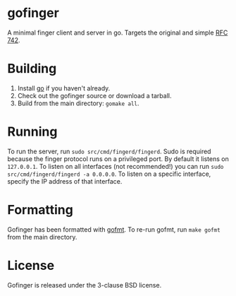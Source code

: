 gofinger
========

A minimal finger client and server in go.  Targets the original and simple [RFC 742](http://tools.ietf.org/html/rfc742).

Building
========

1. Install [go](http://golang.org/) if you haven't already.
2. Check out the gofinger source or download a tarball.
3. Build from the main directory: `gomake all`.

Running
=======

To run the server, run `sudo src/cmd/fingerd/fingerd`. Sudo is required because the finger protocol runs on a privileged port. By
default it listens on `127.0.0.1`. To listen on all interfaces (not recommended!) you can run `sudo src/cmd/fingerd/fingerd -a 0.0.0.0`.
To listen on a specific interface, specify the IP address of that interface.

Formatting
==========

Gofinger has been formatted with [gofmt](http://golang.org/cmd/gofmt/).  To re-run gofmt, run `make gofmt` from the main directory.

License
=======

Gofinger is released under the 3-clause BSD license.